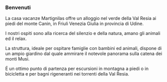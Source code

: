 ### Benvenuti

La casa vacanze Martignilas offre un alloggio nel verde della Val Resia ai piedi del monte Canin, in Friuli Venezia Giulia in provincia di Udine.

I nostri ospiti sono alla ricerca del silenzio e della natura, amano gli animali ed il relax.

La struttura, ideale per ospitare famiglie con bambini ed animali, dispone di un ampio giardino dal quale ammirare il notevole panorama sulla catena dei monti Musi.

É un ottimo punto di partenza per escursioni in montagna a piedi o in bicicletta e per bagni rigeneranti nei torrenti della Val Resia.
